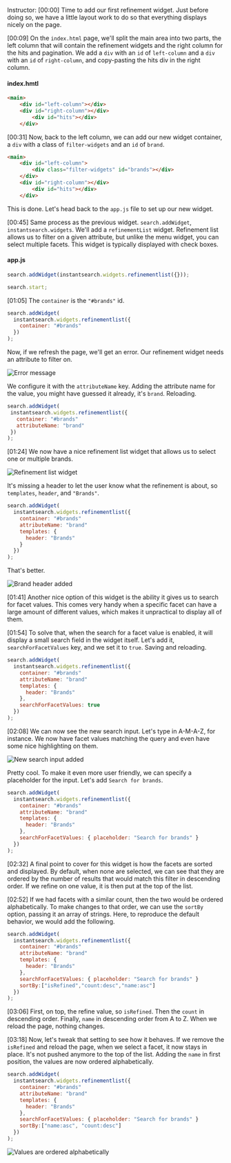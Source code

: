 Instructor: [00:00] Time to add our first refinement widget. Just before doing so, we have a little layout work to do so that everything displays nicely on the page.

[00:09] On the `index.html` page, we'll split the main area into two parts, the left column that will contain the refinement widgets and the right column for the hits and pagination. We add a `div` with an `id` of `left-column` and a `div` with an `id` of `right-column`, and copy-pasting the hits div in the right column.

#### index.hmtl

```html
<main>
    <div id="left-column"></div>
    <div id="right-column"></div>
        <div id="hits"></div>
    </div>
```

[00:31] Now, back to the left column, we can add our new widget container, a `div` with a class of `filter-widgets` and an `id` of `brand`.

```html
<main>
    <div id="left-column">
        <div class="filter-widgets" id="brands"></div>
    </div>
    <div id="right-column"></div>
        <div id="hits"></div>
    </div>
```

This is done. Let's head back to the `app.js` file to set up our new widget.

[00:45] Same process as the previous widget. `search.addWidget`, `instantsearch.widgets`. We'll add a `refinementList` widget. Refinement list allows us to filter on a given attribute, but unlike the menu widget, you can select multiple facets. This widget is typically displayed with check boxes.

#### app.js

```js
search.addWidget(instantsearch.widgets.refinementlist({}));

search.start;
```

[01:05] The `container` is the `"#brands"` id.

```js
search.addWidget(
  instantsearch.widgets.refinementlist({
    container: "#brands"
  })
);
```

Now, if we refresh the page, we'll get an error. Our refinement widget needs an attribute to filter on.

![Error message](https://res.cloudinary.com/dg3gyk0gu/image/upload/v1552324958/transcript-images/filter-datasets-with-facets-using-instantsearch-js-to-add-a-refinement-list-error-message.jpg)

We configure it with the `attributeName` key. Adding the attribute name for the value, you might have guessed it already, it's `brand`. Reloading.

```js
search.addWidget(
 instantsearch.widgets.refinementlist({
   container: "#brands"
   attributeName: "brand"
 })
);
```

[01:24] We now have a nice refinement list widget that allows us to select one or multiple brands.

![Refinement list widget](https://res.cloudinary.com/dg3gyk0gu/image/upload/v1552324958/transcript-images/filter-datasets-with-facets-using-instantsearch-js-to-add-a-refinement-list-widget.jpg)

It's missing a header to let the user know what the refinement is about, so `templates`, `header`, and `"Brands"`.

```js
search.addWidget(
  instantsearch.widgets.refinementlist({
    container: "#brands"
    attributeName: "brand"
    templates: {
      header: "Brands"
    }
  })
);
```

That's better.

![Brand header added](https://res.cloudinary.com/dg3gyk0gu/image/upload/v1552324959/transcript-images/filter-datasets-with-facets-using-instantsearch-js-to-add-a-refinement-list-header-added.jpg)

[01:41] Another nice option of this widget is the ability it gives us to search for facet values. This comes very handy when a specific facet can have a large amount of different values, which makes it unpractical to display all of them.

[01:54] To solve that, when the search for a facet value is enabled, it will display a small search field in the widget itself. Let's add it, `searchForFacetValues` key, and we set it to `true`. Saving and reloading.

```js
search.addWidget(
  instantsearch.widgets.refinementlist({
    container: "#brands"
    attributeName: "brand"
    templates: {
      header: "Brands"
    },
    searchForFacetValues: true
  })
);
```

[02:08] We can now see the new search input. Let's type in A-M-A-Z, for instance. We now have facet values matching the query and even have some nice highlighting on them.

![New search input added](https://res.cloudinary.com/dg3gyk0gu/image/upload/v1552324960/transcript-images/filter-datasets-with-facets-using-instantsearch-js-to-add-a-refinement-list-new-search-input.jpg)

Pretty cool. To make it even more user friendly, we can specify a placeholder for the input. Let's add `Search for brands`.

```js
search.addWidget(
  instantsearch.widgets.refinementlist({
    container: "#brands"
    attributeName: "brand"
    templates: {
      header: "Brands"
    },
    searchForFacetValues: { placeholder: "Search for brands" }
  })
);
```

[02:32] A final point to cover for this widget is how the facets are sorted and displayed. By default, when none are selected, we can see that they are ordered by the number of results that would match this filter in descending order. If we refine on one value, it is then put at the top of the list.

[02:52] If we had facets with a similar count, then the two would be ordered alphabetically. To make changes to that order, we can use the `sortBy` option, passing it an array of strings. Here, to reproduce the default behavior, we would add the following.

```js
search.addWidget(
  instantsearch.widgets.refinementlist({
    container: "#brands"
    attributeName: "brand"
    templates: {
      header: "Brands"
    },
    searchForFacetValues: { placeholder: "Search for brands" }
    sortBy:["isRefined","count:desc","name:asc"]
  })
);
```

[03:06] First, on top, the refine value, so `isRefined`. Then the `count` in descending order. Finally, `name` in descending order from A to Z. When we reload the page, nothing changes.

[03:18] Now, let's tweak that setting to see how it behaves. If we remove the `isRefined` and reload the page, when we select a facet, it now stays in place. It's not pushed anymore to the top of the list. Adding the `name` in first position, the values are now ordered alphabetically.

```js
search.addWidget(
  instantsearch.widgets.refinementlist({
    container: "#brands"
    attributeName: "brand"
    templates: {
      header: "Brands"
    },
    searchForFacetValues: { placeholder: "Search for brands" }
    sortBy:["name:asc", "count:desc"]
  })
);
```

![Values are ordered alphabetically](https://res.cloudinary.com/dg3gyk0gu/image/upload/v1552324959/transcript-images/filter-datasets-with-facets-using-instantsearch-js-to-add-a-refinement-list-values-are-in-order.jpg)
